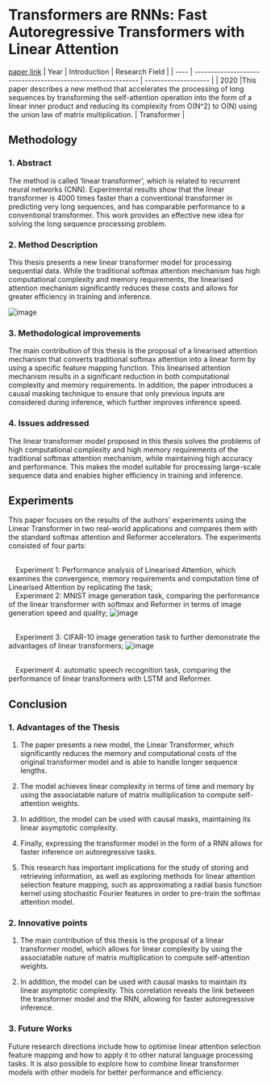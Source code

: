 # Transformers are RNNs: Fast Autoregressive Transformers with Linear Attention
[paper link](https://arxiv.org/pdf/2006.16236) 
| Year | Introduction                                                         | Research Field                 |
| ---- | ------------------------------------------------------------ | -------------------- |
| 2020 |This paper describes a new method that accelerates the processing of long sequences by transforming the self-attention operation into the form of a linear inner product and reducing its complexity from O(N^2) to O(N) using the union law of matrix multiplication.         | Transformer          |

## Methodology

### 1. Abstract
The method is called ‘linear transformer’, which is related to recurrent neural networks (CNN). Experimental results show that the linear transformer is 4000 times faster than a conventional transformer in predicting very long sequences, and has comparable performance to a conventional transformer. This work provides an effective new idea for solving the long sequence processing problem.

### 2. Method Description 
This thesis presents a new linear transformer model for processing sequential data. While the traditional softmax attention mechanism has high computational complexity and memory requirements, the linearised attention mechanism significantly reduces these costs and allows for greater efficiency in training and inference.

![image](https://github.com/user-attachments/assets/c003b1f5-f0f0-4ff7-af6e-d4dbef12c8b3)

### 3. Methodological improvements
The main contribution of this thesis is the proposal of a linearised attention mechanism that converts traditional softmax attention into a linear form by using a specific feature mapping function. This linearised attention mechanism results in a significant reduction in both computational complexity and memory requirements. In addition, the paper introduces a causal masking technique to ensure that only previous inputs are considered during inference, which further improves inference speed.

### 4. Issues addressed 
The linear transformer model proposed in this thesis solves the problems of high computational complexity and high memory requirements of the traditional softmax attention mechanism, while maintaining high accuracy and performance. This makes the model suitable for processing large-scale sequence data and enables higher efficiency in training and inference.

## Experiments
This paper focuses on the results of the authors' experiments using the Linear Transformer in two real-world applications and compares them with the standard softmax attention and Reformer accelerators. The experiments consisted of four parts:

<br>&emsp;Experiment 1: Performance analysis of Linearised Attention, which examines the convergence, memory requirements and computation time of Linearised Attention by replicating the task;
<br>&emsp;Experiment 2: MNIST image generation task, comparing the performance of the linear transformer with softmax and Reformer in terms of image generation speed and quality;
![image](https://github.com/user-attachments/assets/6bba3311-8429-4181-b236-46fa310b012b)

<br>&emsp;Experiment 3: CIFAR-10 image generation task to further demonstrate the advantages of linear transformers;
![image](https://github.com/user-attachments/assets/a91c061a-88f0-4451-953c-ec02abe796b3)

<br>&emsp;Experiment 4: automatic speech recognition task, comparing the performance of linear transformers with LSTM and Reformer. 

## Conclusion

### 1. Advantages of the Thesis
  1. The paper presents a new model, the Linear Transformer, which significantly reduces the memory and computational costs of the original transformer model and is able to handle longer sequence lengths.
  
  2. The model achieves linear complexity in terms of time and memory by using the associatable nature of matrix multiplication to compute self-attention weights.
  
  3. In addition, the model can be used with causal masks, maintaining its linear asymptotic complexity.
  
  4. Finally, expressing the transformer model in the form of a RNN allows for faster inference on autoregressive tasks.

  5. This research has important implications for the study of storing and retrieving information, as well as exploring methods for linear attention selection feature mapping, such as approximating a radial basis function kernel using stochastic Fourier features in order to pre-train the softmax attention model.

### 2. Innovative points
  1. The main contribution of this thesis is the proposal of a linear transformer model, which allows for linear complexity by using the associatable nature of matrix multiplication to compute self-attention weights.
  
  2. In addition, the model can be used with causal masks to maintain its linear asymptotic complexity. This correlation reveals the link between the transformer model and the RNN, allowing for faster autoregressive inference.
     
### 3. Future Works
Future research directions include how to optimise linear attention selection feature mapping and how to apply it to other natural language processing tasks. It is also possible to explore how to combine linear transformer models with other models for better performance and efficiency. 
